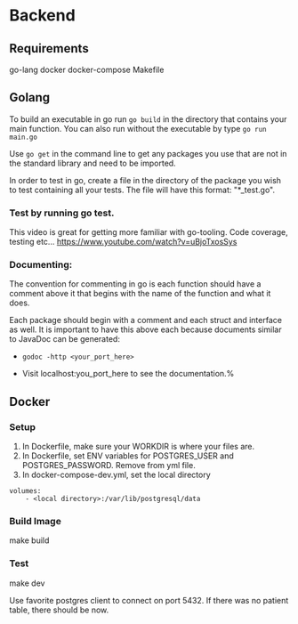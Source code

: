 # Backend

## Requirements
go-lang
docker
docker-compose
Makefile

## Golang

To build an executable in go run `go build` in the directory that contains your main function.
You can also run without the executable by type `go run main.go`

Use `go get` in the command line to get any packages you use that are not in the standard library and need to be imported.

In order to test in go, create a file in the directory of the package you wish to test containing all your tests.
The file will have this format: "*_test.go".

### Test by running go test.

This video is great for getting more familiar with go-tooling. Code coverage, testing etc...
https://www.youtube.com/watch?v=uBjoTxosSys

### Documenting:
The convention for commenting in go is each function should have a comment above it that begins with the name of the function and what it does.

Each package should begin with a comment and each struct and interface as well. It is important to have this above each because documents similar to JavaDoc can be generated:

- `godoc -http <your_port_here>`

- Visit localhost:you_port_here to see the documentation.%

## Docker

### Setup
1. In Dockerfile, make sure your WORKDIR is where your files are.
2. In Dockerfile, set ENV variables for POSTGRES_USER and POSTGRES_PASSWORD. Remove from yml file.
3. In docker-compose-dev.yml, set the local directory
```
volumes:
    - <local directory>:/var/lib/postgresql/data
```

### Build Image
make build

### Test
make dev

Use favorite postgres client to connect on port 5432. If there was no patient table, there should be now.

